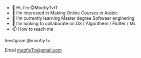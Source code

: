 - 👋 Hi, I’m @MoofiyTvIT
- 👀 I’m interested in Making Online Courses in Arabic
- 🌱 I’m currently learning Master degree Softwaer enginering 
- 💞️ I’m looking to collaborate on DS / Algorithem / Flutter / ML
- 📫 How to reach me

Inestgram
@moofiyTv 

Email 
moofiyTv@gmail.com

<!---
MoofiyTvIT/MoofiyTvIT is a ✨ special ✨ repository because its `README.md` (this file) appears on your GitHub profile.
You can click the Preview link to take a look at your changes.
--->
